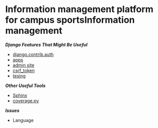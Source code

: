Information management platform for campus sportsInformation management
=======================================================================

***Django Features That Might Be Useful***

* [django.contrib.auth](https://docs.djangoproject.com/en/1.7/topics/auth/#module-django.contrib.auth)
* [apps](https://docs.djangoproject.com/en/1.7/ref/applications/)
* [admin site](https://docs.djangoproject.com/en/1.7/ref/contrib/admin/)
* [csrf_token](https://docs.djangoproject.com/en/1.7/ref/contrib/csrf/)
* [tesing](https://docs.djangoproject.com/en/1.7/topics/testing/)

***Other Useful Tools***
* [Sphinx](https://pypi.python.org/pypi/Sphinx/1.3b1)
* [coverage.py](http://nedbatchelder.com/code/coverage/)

***Issues***
* Language
